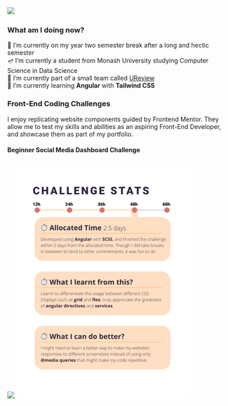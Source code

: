<div><img src="https://readme-typing-svg.herokuapp.com?color=%23000000&size=30&multiline=true&height=45&lines=Hi%2C+my+name+is+Zach+%E2%9C%A8"></div>
<h3>What am I doing now?</h3>
🎐 I’m currently on my year two semester break after a long and hectic semester<br>
🪔 I’m currently a student from Monash University studying Computer Science in Data Science<br>
🔭 I’m currently part of a small team called <a href=https://monash.ureview.org/#/login>UReview</a><br>
🌱 I’m currently learning <b>Angular</b> with <b>Tailwind CSS</b><br>
<h3>Front-End Coding Challenges</h3>
<p>I enjoy replicating website components guided by Frontend Mentor. They allow me to test my skills and abilities as an aspiring Front-End Developer, and showcase them as part of my portfolio.</p>
<div>
    <h4>Beginner Social Media Dashboard Challenge</h4>
    <img src="https://media.giphy.com/media/qSHxSnGhNFGDXFDPVI/giphy.gif">
    <img src="https://raw.githubusercontent.com/multipletwigs/multipletwigs/main/SocialMediaStas.svg">
</div>
<!-- <h3>GitHub Stats<h3>
<div>
    <img src=http://github-readme-streak-stats.herokuapp.com?user=multipletwigs&theme=github-dark&date_format=j%20M%5B%20Y%5D&background=0A2239&ring=53A2BE&stroke=1D84B5&dates=53A2BE>
</div> -->

